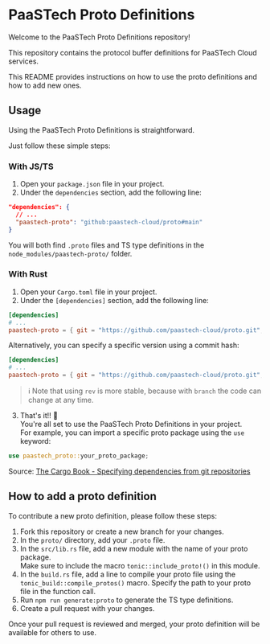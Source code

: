 # PaaSTech Proto Definitions

Welcome to the PaaSTech Proto Definitions repository!

This repository contains the protocol buffer definitions for PaaSTech Cloud services.

This README provides instructions on how to use the proto definitions and how to add new ones.

## Usage

Using the PaaSTech Proto Definitions is straightforward.

Just follow these simple steps:

### With JS/TS

1. Open your `package.json` file in your project.
2. Under the `dependencies` section, add the following line:

```json
"dependencies": {
  // ...
  "paastech-proto": "github:paastech-cloud/proto#main"
}
```

You will both find `.proto` files and TS type definitions in the `node_modules/paastech-proto/` folder.

### With Rust

1. Open your `Cargo.toml` file in your project.
2. Under the `[dependencies]` section, add the following line:

```toml
[dependencies]
# ...
paastech-proto = { git = "https://github.com/paastech-cloud/proto.git", branch = "main" }
```

Alternatively, you can specify a specific version using a commit hash:

```toml
[dependencies]
# ...
paastech-proto = { git = "https://github.com/paastech-cloud/proto.git", rev = "1520c87" }
```

> ℹ️ Note that using `rev` is more stable, because with `branch` the code can change at any time.

3. That's it!! :tada:  
   You're all set to use the PaaSTech Proto Definitions in your project.  
   For example, you can import a specific proto package using the `use` keyword:

```rust
use paastech_proto::your_proto_package;
```

Source: [The Cargo Book - Specifying dependencies from git repositories
](https://doc.rust-lang.org/cargo/reference/specifying-dependencies.html#specifying-dependencies-from-git-repositories)

## How to add a proto definition

To contribute a new proto definition, please follow these steps:

1. Fork this repository or create a new branch for your changes.
2. In the `proto/` directory, add your `.proto` file.
3. In the `src/lib.rs` file, add a new module with the name of your proto package.  
   Make sure to include the macro `tonic::include_proto!()` in this module.
4. In the `build.rs` file, add a line to compile your proto file using the `tonic_build::compile_protos()` macro.
   Specify the path to your proto file in the function call.
5. Run `npm run generate:proto` to generate the TS type definitions.
6. Create a pull request with your changes.

Once your pull request is reviewed and merged, your proto definition will be available for others to use.
